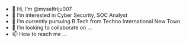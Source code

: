- 👋 Hi, I’m @myselfriju007
- 👀 I’m interested in Cyber Security, SOC Analyst
- 🌱 I’m currently pursuing B.Tech from Techno International New Town
- 💞️ I’m looking to collaborate on ...
- 📫 How to reach me ...

<!---
myselfriju007/myselfriju007 is a ✨ special ✨ repository because its `README.md` (this file) appears on your GitHub profile.
You can click the Preview link to take a look at your changes.
--->
